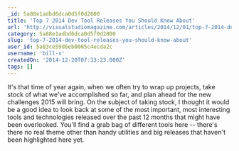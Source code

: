 ```yaml
---
_id: 5a88e1adbd6dca0d5f0d2800
title: 'Top 7 2014 Dev Tool Releases You Should Know About'
url: 'http://visualstudiomagazine.com/articles/2014/12/01/top-7-2014-dev-tool-releases.aspx'
category: 5a88e1adbd6dca0d5f0d2800
slug: 'top-7-2014-dev-tool-releases-you-should-know-about'
user_id: 5a83ce59d6eb0005c4ecda2c
username: 'bill-s'
createdOn: '2014-12-20T07:33:23.000Z'
tags: []
---
```


It's that time of year again, when we often try to wrap up projects, take stock of what we've accomplished so far, and plan ahead for the new challenges 2015 will bring. On the subject of taking stock, I thought it would be a good idea to look back at some of the most important, most interesting tools and technologies released over the past 12 months that might have been overlooked. You'll find a grab bag of different tools here -- there's there no real theme other than handy utilities and big releases that haven't been highlighted here yet.
